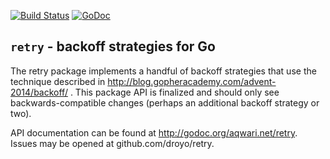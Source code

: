 [![Build Status](https://travis-ci.org/droyo/retry.svg?branch=master)](https://travis-ci.org/droyo/retry)
[![GoDoc](https://godoc.org/aqwari.net/retry?status.svg)](https://godoc.org/aqwari.net/retry)

## `retry` - backoff strategies for Go

The retry package implements a handful of backoff strategies that
use the technique described in
http://blog.gopheracademy.com/advent-2014/backoff/ . This package
API is finalized and should only see backwards-compatible changes
(perhaps an additional backoff strategy or two).

API documentation can be found at http://godoc.org/aqwari.net/retry.
Issues may be opened at github.com/droyo/retry.
